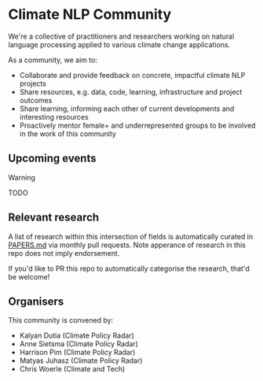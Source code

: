 # Climate NLP Community

We're a collective of practitioners and researchers working on natural language processing applied to various climate change applications. 

As a community, we aim to:

- Collaborate and provide feedback on concrete, impactful climate NLP projects
- Share resources, e.g. data, code, learning, infrastructure and project outcomes
- Share learning, informing each other of current developments and interesting resources
- Proactively mentor female+ and underrepresented groups to be involved in the work of this community

## Upcoming events

> [!WARNING]
> TODO

## Relevant research

A list of research within this intersection of fields is automatically curated in [PAPERS.md](PAPERS.md) via monthly pull requests. Note apperance of research in this repo does not imply endorsement.

If you'd like to PR this repo to automatically categorise the research, that'd be welcome!

## Organisers

This community is convened by:

- Kalyan Dutia (Climate Policy Radar)
- Anne Sietsma (Climate Policy Radar)
- Harrison Pim (Climate Policy Radar)
- Matyas Juhasz (Climate Policy Radar)
- Chris Woerle (Climate and Tech)
